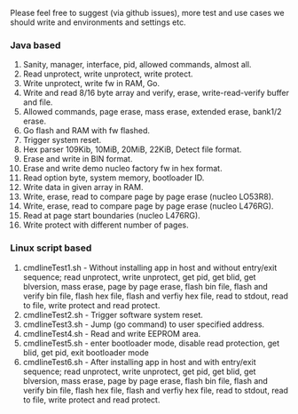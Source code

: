 Please feel free to suggest (via github issues), more test and use cases we should write and environments and settings etc.

### Java based
01. Sanity, manager, interface, pid, allowed commands, almost all.
02. Read unprotect, write unprotect, write protect.
03. Write unprotect, write fw in RAM, Go.
04. Write and read 8/16 byte array and verify, erase, write-read-verify buffer and file.
05. Allowed commands, page erase, mass erase, extended erase, bank1/2 erase.
06. Go flash and RAM with fw flashed.
07. Trigger system reset.
08. Hex parser 109Kib, 10MiB, 20MiB, 22KiB, Detect file format.
09. Erase and write in BIN format.
10. Erase and write demo nucleo factory fw in hex format.
11. Read option byte, system memory, bootloader ID.
12. Write data in given array in RAM.
13. Write, erase, read to compare page by page erase (nucleo LO53R8).
14. Write, erase, read to compare page by page erase (nucleo L476RG).
15. Read at page start boundaries (nucleo L476RG).
16. Write protect with different number of pages.

### Linux script based
01. cmdlineTest1.sh - Without installing app in host and without entry/exit sequence; read unprotect, write unprotect, get pid, get blid, get blversion, mass erase, page by page erase, flash bin file, flash and verify bin file, flash hex file, flash and verfiy hex file, read to stdout, read to file, write protect and read protect.
02. cmdlineTest2.sh - Trigger software system reset.
03. cmdlineTest3.sh - Jump (go command) to user specified address.
04. cmdlineTest4.sh - Read and write EEPROM area.
05. cmdlineTest5.sh - enter bootloader mode, disable read protection, get blid, get pid, exit bootloader mode
06. cmdlineTest6.sh - After installing app in host and with entry/exit sequence; read unprotect, write unprotect, get pid, get blid, get blversion, mass erase, page by page erase, flash bin file, flash and verify bin file, flash hex file, flash and verfiy hex file, read to stdout, read to file, write protect and read protect.
